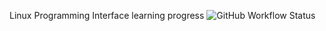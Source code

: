 Linux Programming Interface learning progress
![GitHub Workflow Status](https://img.shields.io/github/workflow/status/{lochoang75}/{linux-c-programing}/.github/workflows/dev.yml?label=build)
